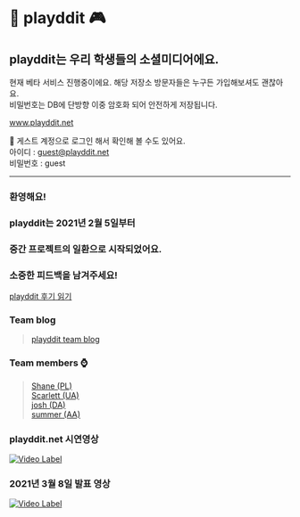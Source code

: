 # 📱 playddit 🎮
## playddit는 우리 학생들의 소셜미디어에요.

현재 베타 서비스 진행중이에요. 해당 저장소 방문자들은 누구든 가입해보셔도 괜찮아요.    
비밀번호는 DB에 단방향 이중 암호화 되어 안전하게 저장됩니다.

www.playddit.net

🙇‍ 게스트 계정으로 로그인 해서 확인해 볼 수도 있어요.   
아이디 : guest@playddit.net   
비밀번호 : guest   
<hr>

### 환영해요!
### playddit는 2021년 2월 5일부터
### 중간 프로젝트의 일환으로 시작되었어요.
### 소중한 피드백을 남겨주세요!
<a href="https://shanepark.tistory.com/70">playddit 후기 읽기</a>
<br>

### Team blog
>[playddit team blog](./teamBlog/teamblog.md)
### Team members ⌚️
>[Shane (PL)](https://github.com/Shane-Park)   
>[Scarlett (UA)](https://github.com/Scarl-ett)   
>[josh (DA)](https://github.com/JeonghoonWon)   
>[summer (AA)](https://github.com/5UMMER)   

### playddit.net 시연영상
[![Video Label](http://img.youtube.com/vi/gp4PaVysbNw/maxresdefault.jpg)](https://youtu.be/gp4PaVysbNw) 

### 2021년 3월 8일 발표 영상
[![Video Label](http://img.youtube.com/vi/S1e29gxoSLQ/maxresdefault.jpg)](https://youtu.be/S1e29gxoSLQ) 
